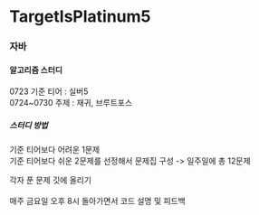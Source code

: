 # TargetIsPlatinum5

<h3>자바</h3>

<h4>알고리즘 스터디</h4>

0723 기준 티어 : 실버5<br>
0724~0730 주제 : 재귀, 브루트포스

<h5>스터디 방법</h5>
기준 티어보다 어려운 1문제<br>
기준 티어보다 쉬운 2문제를 선정해서 문제집 구성 -> 일주일에 총 12문제

각자 푼 문제 깃에 올리기<br>
<br>
매주 금요일 오후 8시 돌아가면서 코드 설명 및 피드백
